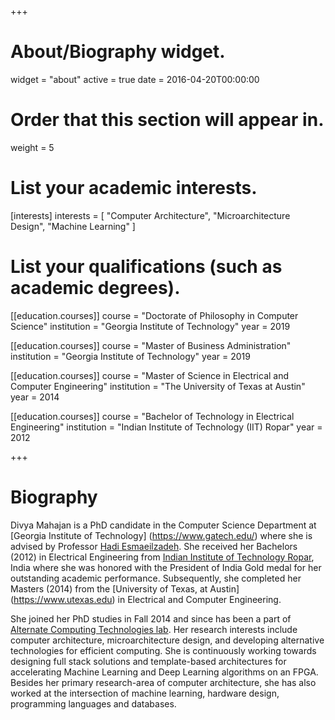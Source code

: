 +++
# About/Biography widget.
widget = "about"
active = true
date = 2016-04-20T00:00:00

# Order that this section will appear in.
weight = 5

# List your academic interests.
[interests]
  interests = [
    "Computer Architecture",
    "Microarchitecture Design",
    "Machine Learning"
  ]

# List your qualifications (such as academic degrees).
[[education.courses]]
  course = "Doctorate of Philosophy in Computer Science"
  institution = "Georgia Institute of Technology"
  year = 2019

[[education.courses]]
  course = "Master of Business Administration"
  institution = "Georgia Institute of Technology"
  year = 2019

[[education.courses]]
  course = "Master of Science in  Electrical and Computer Engineering"
  institution = "The University of Texas at Austin"
  year = 2014
 
 [[education.courses]]
  course = "Bachelor of Technology in Electrical Engineering"
  institution = "Indian Institute of Technology (IIT) Ropar"
  year = 2012
  
+++

# Biography

Divya Mahajan is a PhD candidate in the Computer Science Department at [Georgia Institute of Technology] (https://www.gatech.edu/) where she is advised by Professor [Hadi Esmaeilzadeh](https://www.cc.gatech.edu/~hadi/). She received her Bachelors (2012) in Electrical Engineering from [Indian Institute of Technology Ropar](www.iitrpr.ac.in/), India where she was honored with the President of India Gold medal for her outstanding academic performance. Subsequently, she completed her Masters (2014) from the [University of Texas, at Austin] (https://www.utexas.edu) in Electrical and Computer Engineering. 

She joined her PhD studies in Fall 2014 and since has been a part of [Alternate Computing Technologies lab](http://act-lab.org). Her research interests include computer architecture, microarchitecture design, and developing alternative technologies for efficient computing. She is continuously working towards designing full stack solutions and template-based architectures for accelerating Machine Learning and Deep Learning algorithms on an FPGA. Besides her primary research-area of computer architecture, she has also worked at the intersection of machine learning, hardware design, programming languages and databases.
